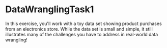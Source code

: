 # DataWranglingTask1
In this exercise, you'll work with a toy data set showing product purchases from an electronics store. While the data set is small and simple, it still illustrates many of the challenges you have to address in real-world data wrangling! 
